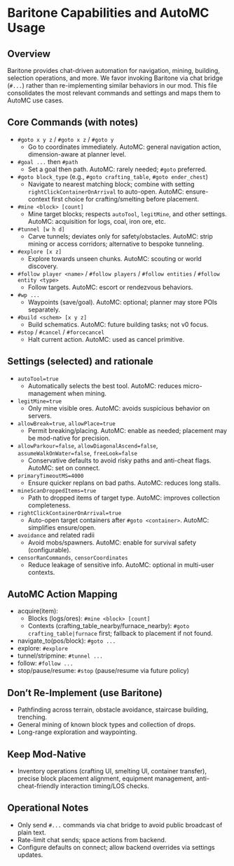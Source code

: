 # Baritone Capabilities and AutoMC Usage

## Overview
Baritone provides chat-driven automation for navigation, mining, building, selection operations, and more. We favor invoking Baritone via chat bridge (`#...`) rather than re-implementing similar behaviors in our mod. This file consolidates the most relevant commands and settings and maps them to AutoMC use cases.

## Core Commands (with notes)
- `#goto x y z` / `#goto x z` / `#goto y`
  - Go to coordinates immediately. AutoMC: general navigation action, dimension-aware at planner level.
- `#goal ...` then `#path`
  - Set a goal then path. AutoMC: rarely needed; `#goto` preferred.
- `#goto block_type` (e.g., `#goto crafting_table`, `#goto ender_chest`)
  - Navigate to nearest matching block; combine with setting `rightClickContainerOnArrival` to auto-open. AutoMC: ensure-context first choice for crafting/smelting before placement.
- `#mine <block> [count]`
  - Mine target blocks; respects `autoTool`, `legitMine`, and other settings. AutoMC: acquisition for logs, coal, iron ore, etc.
- `#tunnel [w h d]`
  - Carve tunnels; deviates only for safety/obstacles. AutoMC: strip mining or access corridors; alternative to bespoke tunneling.
- `#explore [x z]`
  - Explore towards unseen chunks. AutoMC: scouting or world discovery.
- `#follow player <name>` / `#follow players` / `#follow entities` / `#follow entity <type>`
  - Follow targets. AutoMC: escort or rendezvous behaviors.
- `#wp ...`
  - Waypoints (save/goal). AutoMC: optional; planner may store POIs separately.
- `#build <schem> [x y z]`
  - Build schematics. AutoMC: future building tasks; not v0 focus.
- `#stop` / `#cancel` / `#forcecancel`
  - Halt current action. AutoMC: used as cancel primitive.

## Settings (selected) and rationale
- `autoTool=true`
  - Automatically selects the best tool. AutoMC: reduces micro-management when mining.
- `legitMine=true`
  - Only mine visible ores. AutoMC: avoids suspicious behavior on servers.
- `allowBreak=true`, `allowPlace=true`
  - Permit breaking/placing. AutoMC: enable as needed; placement may be mod-native for precision.
- `allowParkour=false`, `allowDiagonalAscend=false`, `assumeWalkOnWater=false`, `freeLook=false`
  - Conservative defaults to avoid risky paths and anti-cheat flags. AutoMC: set on connect.
- `primaryTimeoutMS=4000`
  - Ensure quicker replans on bad paths. AutoMC: reduces long stalls.
- `mineScanDroppedItems=true`
  - Path to dropped items of target type. AutoMC: improves collection completeness.
- `rightClickContainerOnArrival=true`
  - Auto-open target containers after `#goto <container>`. AutoMC: simplifies ensure/open.
- `avoidance` and related radii
  - Avoid mobs/spawners. AutoMC: enable for survival safety (configurable).
- `censorRanCommands`, `censorCoordinates`
  - Reduce leakage of sensitive info. AutoMC: optional in multi-user contexts.

## AutoMC Action Mapping
- acquire(item):
  - Blocks (logs/ores): `#mine <block> [count]`
  - Contexts (crafting_table_nearby/furnace_nearby): `#goto crafting_table|furnace` first; fallback to placement if not found.
- navigate_to(pos/block): `#goto ...`
- explore: `#explore`
- tunnel/stripmine: `#tunnel ...`
- follow: `#follow ...`
- stop/pause/resume: `#stop` (pause/resume via future policy)

## Don’t Re-Implement (use Baritone)
- Pathfinding across terrain, obstacle avoidance, staircase building, trenching.
- General mining of known block types and collection of drops.
- Long-range exploration and waypointing.

## Keep Mod-Native
- Inventory operations (crafting UI, smelting UI, container transfer), precise block placement alignment, equipment management, anti-cheat-friendly interaction timing/LOS checks.

## Operational Notes
- Only send `#...` commands via chat bridge to avoid public broadcast of plain text.
- Rate-limit chat sends; space actions from backend.
- Configure defaults on connect; allow backend overrides via settings updates.
